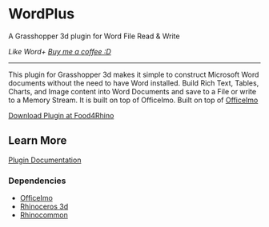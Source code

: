 # WordPlus
A Grasshopper 3d plugin for Word File Read &amp; Write

_Like Word+ [Buy me a coffee :D](http://www.buymeacoffee.com/davidmans)_

---

This plugin for Grasshopper 3d makes it simple to construct Microsoft Word documents without the need to have Word installed. Build Rich Text, Tables, Charts, and Image content into Word Documents and save to a File or write to a Memory Stream. It is built on top of OfficeImo. Built on top of [OfficeImo](https://github.com/EvotecIT/OfficeIMO)

[Download Plugin at Food4Rhino](https://www.food4rhino.com/en/app/excel)


## Learn More

[Plugin Documentation](https://interopxyz.gitbook.io/wordplus/)

### Dependencies
 - [OfficeImo](https://github.com/EvotecIT/OfficeIMO)
 - [Rhinoceros 3d](https://www.rhino3d.com/)
 - [Rhinocommon](https://www.nuget.org/packages/RhinoCommon/5.12.50810.13095)
